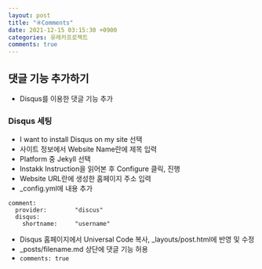 ```yaml
---
layout: post
title: "④Comments"
date: 2021-12-15 03:15:30 +0900
categories: 유레카프로젝트
comments: true
---
```


## 댓글 기능 추가하기

- Disqus를 이용한 댓글 기능 추가

### Disqus 세팅

- I want to install Disqus on my site 선택
- 사이트 정보에서 Website Name란에 제목 입력
- Platform 중 Jekyll 선택
- Instakk Instruction을 읽어본 후 Configure 클릭, 진행
- Website URL란에 생성한 홈페이지 주소 입력
- _config.yml에 내용 추가 

```
comment:
  provider:        "discus"
  disqus:
    shortname:     "username"
```

- Disqus 홈페이지에서 Universal Code 복사, _layouts/post.html에 반영 및 수정
- _posts/filename.md 상단에 댓글 기능 허용
- `comments: true`